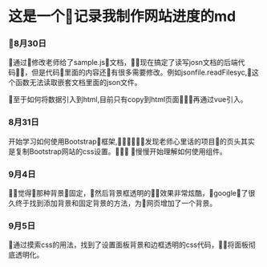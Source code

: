 这是一个记录我制作网站进度的md
===

### 8月30日
通过修改老师给了sample.js文档，现在搞定了读写josn文档的后端代码，但是代码里面的内容还有很多需要修改。例如jsonfile.readFilesyc,这个函数无法读取嵌套文档里面的json文件。

至于如何将数据引入到html,目前只有copy到html页面再通过vue引入。

### 8月31日
开始学习如何使用Bootstrap框架,发现老师心里话的项目的页头其实是复制Bootstrap网站的css设置。
慢慢开始理解如何使用组件。
### 9月4日
觉得那种背景固定，然后背景框透明的效果非常炫酷，google了很久终于找到添加背景和固定背景的方法，为网页增加了一个背景。
### 9月5日
通过摸索css的用法，找到了设置面板背景和边框透明的css代码，将面板彻底透明化。


